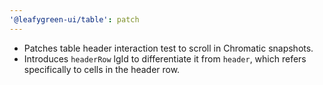 ```yaml
---
'@leafygreen-ui/table': patch
---
```


- Patches table header interaction test to scroll in Chromatic snapshots.
- Introduces `headerRow` lgId to differentiate it from `header`, which refers specifically to cells in the header row.
